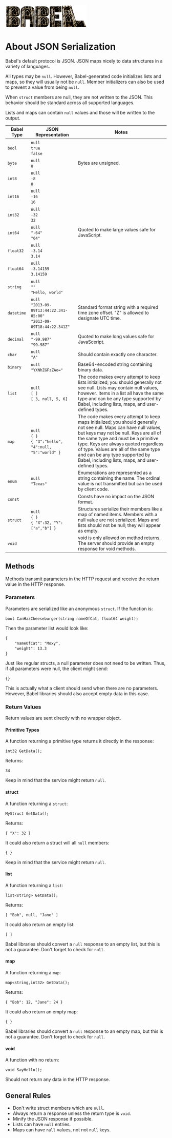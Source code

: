 ![Babel](media/logo.png)

About JSON Serialization
========================

Babel's default protocol is JSON. JSON maps nicely to data structures in a variety of languages.

All types may be `null`. However, Babel-generated code initializes lists and maps, so they will usually not be `null`. Member initializers can also be used to prevent a value from being `null`.

When `struct` members are null, they are not written to the JSON. This behavior should be standard across all supported languages.

Lists and maps can contain `null` values and those will be written to the output.

<table><thead><tr><th>Babel Type</th><th>JSON Representation</th><th>Notes</th></tr></thead>
<tbody>
<tr><td><code>bool</code></td><td><code>null<br/>true<br/>false</code></td><td></td></tr>
<tr><td><code>byte</code></td><td><code>null<br/>8</code></td><td>Bytes are unsigned.</td></tr>
<tr><td><code>int8</code></td><td><code>null<br/>-8<br/>8</code></td><td></td></tr>
<tr><td><code>int16</code></td><td><code>null<br/>-16<br/>16</code></td><td></td></tr>
<tr><td><code>int32</code></td><td><code>null<br/>-32<br/>32</code></td><td></td></tr>
<tr><td><code>int64</code></td><td><code>null<br/>"-64"<br/>"64"</code></td><td>Quoted to make large values safe for JavaScript.</td></tr>
<tr><td><code>float32</code></td><td><code>null<br/>-3.14<br/>3.14</code></td><td></td></tr>
<tr><td><code>float64</code></td><td><code>null<br/>-3.14159<br/>3.14159</code></td><td></td></tr>
<tr><td><code>string</code></td><td><code>null<br/>""<br/>"Hello, world"</code></td><td></td></tr>
<tr><td><code>datetime</code></td><td><code>null<br/>"2013-09-09T13:44:22.341-05:00"<br/>"2013-09-09T18:44:22.341Z"</code></td><td>Standard format string with a required time zone offset. "Z" is allowed to designate UTC time.</td></tr>
<tr><td><code>decimal</code></td><td><code>null<br/>"-99.987"<br/>"99.987"</code></td><td>Quoted to make long values safe for JavaSceript.</td></tr>
<tr><td><code>char</code></td><td><code>null<br/>"A"</code></td><td>Should contain exactly one character.</td></tr>
<tr><td><code>binary</code></td><td><code>null<br/>"YXNhZGFzZAo="</code></td><td>Base64-encoded string containing binary data.</td></tr>
<tr><td><code>list</code></td><td><code>null<br/>[ ]<br/>[ 3, null, 5, 6]</code></td><td>The code makes every attempt to keep lists initialized; you should generally not see null. Lists may contain null values, however. Items in a list all have the same type and can be any type supported by Babel, including lists, maps, and user-defined types.</td></tr>
<tr><td><code>map</code></td><td><code>null<br/>{ }<br>{ "3":"hello", "4":null, "5":"world" }</code></td><td>The code makes every attempt to keep maps initialized; you should generally not see null. Maps can have null values, but keys may not be null. Keys are all of the same type and must be a primitive type. Keys are always quoted regardless of type. Values are all of the same type and can be any type supported by Babel, including lists, maps, and user-defined types.</td></tr>
<tr><td><code>enum</code></td><td><code>null<br/>"Texas"</code></td><td>Enumerations are represented as a string containing the name. The ordinal value is not transmitted but can be used by client code.</td></tr>
<tr><td><code>const</code></td><td></td><td>Consts have no impact on the JSON format.</td></tr>
<tr><td><code>struct</code></td><td><code>null<br/>{ }<br/>{ "X":32, "Y":["a","b"] }</code></td><td>Structures serialize their members like a map of named items. Members with a null value are not serialized. Maps and lists should not be null; they will appear as empty.</td></tr>
<tr><td><code>void</code></td><td></td><td>void is only allowed on method returns. The server should provide an empty response for void methods.</td></tr>
</tbody></table>


Methods
-------

Methods transmit parameters in the HTTP request and receive the return value in the HTTP response.

### Parameters

Parameters are serialized like an anonymous `struct`. If the function is:

	bool CanHazCheeseburger(string nameOfCat, float64 weight);

Then the parameter list would look like:

	{
		"nameOfCat": "Moxy",
		"weight": 13.3
	}

Just like regular structs, a null parameter does not need to be written. Thus, if all parameters were null, the client might send:

	{}

This is actually what a client should send when there are no parameters. However, Babel libraries should also accept empty data in this case.

### Return Values

Return values are sent directly with no wrapper object.

#### Primitive Types

A function returning a primitive type returns it directly in the response:

	int32 GetData();

Returns:

	34

Keep in mind that the service might return `null`.

#### struct

A function returning a `struct`:

	MyStruct GetData();

Returns:

	{ "X": 32 }

It could also return a struct will all `null` members:

	{ }

Keep in mind that the service might return `null`.

#### list

A function returning a `list`:

	list<string> GetData();

Returns:

	[ "Bob", null, "Jane" ]

It could also return an empty list:

	[ ]

Babel libraries should convert a `null` response to an empty list, but this is not a guarantee. Don't forget to check for `null`.

#### map

A function returning a `map`:

	map<string,int32> GetData();

Returns:

	{ "Bob": 12, "Jane": 24 }

It could also return an empty map:

	{ }

Babel libraries should convert a `null` response to an empty map, but this is not a guarantee. Don't forget to check for `null`.

#### void

A function with no return:

	void SayHello();

Should not return any data in the HTTP response.

General Rules
-------------

* Don't write struct members which are `null`.
* Always return a response unless the return type is `void`.
* Minify the JSON response if possible.
* Lists can have `null` entries.
* Maps can have `null` values, not not `null` keys.

